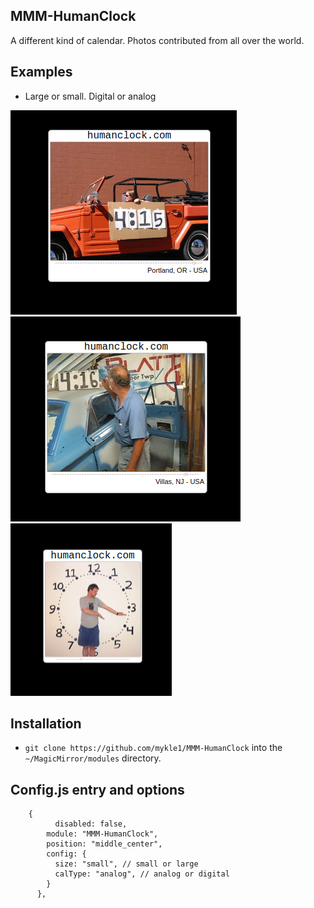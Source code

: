 ## MMM-HumanClock

A different kind of calendar. Photos contributed from all over the world.

## Examples

* Large or small. Digital or analog

![](images/1.png) ![](images/2.png) ![](images/3.png)

## Installation

* `git clone https://github.com/mykle1/MMM-HumanClock` into the `~/MagicMirror/modules` directory.

## Config.js entry and options

```
    {
          disabled: false,
        module: "MMM-HumanClock",
        position: "middle_center",
        config: {
          size: "small", // small or large
          calType: "analog", // analog or digital
        }
      },
```

